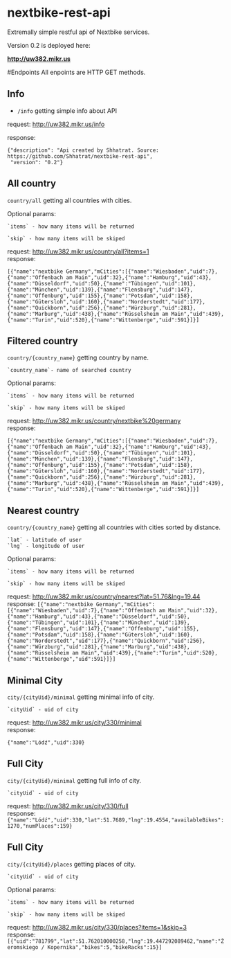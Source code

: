 # nextbike-rest-api

Extremally simple restful api of Nextbike services.

Version 0.2 is deployed here:

**http://uw382.mikr.us**

#Endpoints
All enpoints are HTTP GET methods.

## Info

- `/info`  getting simple info about API

request: http://uw382.mikr.us/info

response:
``` 
{"description": "Api created by Shhatrat. Source: https://github.com/Shhatrat/nextbike-rest-api",
 "version": "0.2"}
```

## All country
`country/all` getting all countries with cities. 

Optional params:

    `items` - how many items will be returned

    `skip` - how many items will be skiped
    
request: http://uw382.mikr.us/country/all?items=1    
response:

```[{"name":"nextbike Germany","mCities":[{"name":"Wiesbaden","uid":7},{"name":"Offenbach am Main","uid":32},{"name":"Hamburg","uid":43},{"name":"Düsseldorf","uid":50},{"name":"Tübingen","uid":101},{"name":"München","uid":139},{"name":"Flensburg","uid":147},{"name":"Offenburg","uid":155},{"name":"Potsdam","uid":158},{"name":"Gütersloh","uid":160},{"name":"Norderstedt","uid":177},{"name":"Quickborn","uid":256},{"name":"Würzburg","uid":281},{"name":"Marburg","uid":438},{"name":"Rüsselsheim am Main","uid":439},{"name":"Turin","uid":520},{"name":"Wittenberge","uid":591}]}]```


## Filtered country
`country/{country_name}` getting country by name. 

    `country_name`- name of searched country

Optional params:

    `items` - how many items will be returned

    `skip` - how many items will be skiped
    
request: http://uw382.mikr.us/country/nextbike%20germany    
response:

```[{"name":"nextbike Germany","mCities":[{"name":"Wiesbaden","uid":7},{"name":"Offenbach am Main","uid":32},{"name":"Hamburg","uid":43},{"name":"Düsseldorf","uid":50},{"name":"Tübingen","uid":101},{"name":"München","uid":139},{"name":"Flensburg","uid":147},{"name":"Offenburg","uid":155},{"name":"Potsdam","uid":158},{"name":"Gütersloh","uid":160},{"name":"Norderstedt","uid":177},{"name":"Quickborn","uid":256},{"name":"Würzburg","uid":281},{"name":"Marburg","uid":438},{"name":"Rüsselsheim am Main","uid":439},{"name":"Turin","uid":520},{"name":"Wittenberge","uid":591}]}]```


## Nearest country
`country/{country_name}` getting all countries with cities sorted by distance. 

    `lat` - latitude of user
    `lng` - longitude of user

Optional params:

    `items` - how many items will be returned

    `skip` - how many items will be skiped
    
request: http://uw382.mikr.us/country/nearest?lat=51.76&lng=19.44    
response:
```[{"name":"nextbike Germany","mCities":[{"name":"Wiesbaden","uid":7},{"name":"Offenbach am Main","uid":32},{"name":"Hamburg","uid":43},{"name":"Düsseldorf","uid":50},{"name":"Tübingen","uid":101},{"name":"München","uid":139},{"name":"Flensburg","uid":147},{"name":"Offenburg","uid":155},{"name":"Potsdam","uid":158},{"name":"Gütersloh","uid":160},{"name":"Norderstedt","uid":177},{"name":"Quickborn","uid":256},{"name":"Würzburg","uid":281},{"name":"Marburg","uid":438},{"name":"Rüsselsheim am Main","uid":439},{"name":"Turin","uid":520},{"name":"Wittenberge","uid":591}]}]```


## Minimal City
`city/{cityUid}/minimal` getting minimal info of city. 

    `cityUid` - uid of city

    
request: http://uw382.mikr.us/city/330/minimal   
response:

```{"name":"Lódź","uid":330}```


## Full City
`city/{cityUid}/minimal` getting full info of city. 

    `cityUid` - uid of city

    
request: http://uw382.mikr.us/city/330/full   
response:
```{"name":"Lódź","uid":330,"lat":51.7689,"lng":19.4554,"availableBikes":1270,"numPlaces":159}```


## Full City
`city/{cityUid}/places` getting places of city. 

    `cityUid` - uid of city

Optional params:

    `items` - how many items will be returned

    `skip` - how many items will be skiped
        
request: http://uw382.mikr.us/city/330/places?items=1&skip=3  
response:
```[{"uid":"781799","lat":51.762010000258,"lng":19.447292089462,"name":"Żeromskiego / Kopernika","bikes":5,"bikeRacks":15}]```
